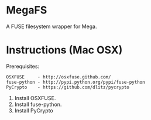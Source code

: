 MegaFS
======

A FUSE filesystem wrapper for Mega.


Instructions (Mac OSX)
=====================

Prerequisites:

    OSXFUSE     - http://osxfuse.github.com/
    fuse-python - http://pypi.python.org/pypi/fuse-python
    PyCrypto    - https://github.com/dlitz/pycrypto

1. Install OSXFUSE.
2. Install fuse-python.
3. Install PyCrypto


